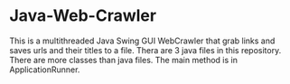 # Java-Web-Crawler
This is a multithreaded Java Swing GUI WebCrawler that grab links and saves urls and their titles to a file.
Thera are 3 java files in this repository.
There are more classes than java files. The main method is in ApplicationRunner.
